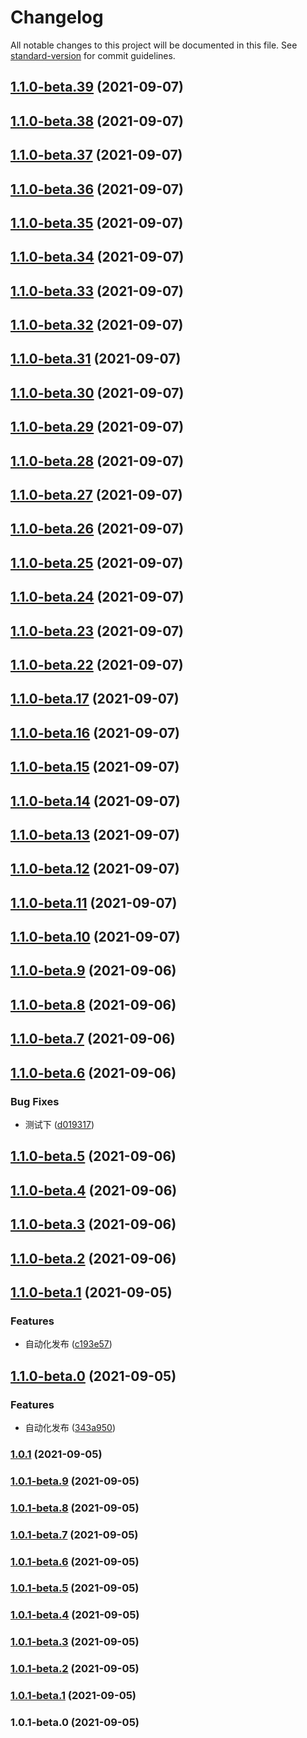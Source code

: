 # Changelog

All notable changes to this project will be documented in this file. See [standard-version](https://github.com/conventional-changelog/standard-version) for commit guidelines.

## [1.1.0-beta.39](https://github.com/crycime/sam_cli/compare/v1.1.0-beta.38...v1.1.0-beta.39) (2021-09-07)

## [1.1.0-beta.38](https://github.com/crycime/sam_cli/compare/v1.1.0-beta.37...v1.1.0-beta.38) (2021-09-07)

## [1.1.0-beta.37](https://github.com/crycime/sam_cli/compare/v1.1.0-beta.36...v1.1.0-beta.37) (2021-09-07)

## [1.1.0-beta.36](https://github.com/crycime/sam_cli/compare/v1.1.0-beta.35...v1.1.0-beta.36) (2021-09-07)

## [1.1.0-beta.35](https://github.com/crycime/sam_cli/compare/v1.1.0-beta.34...v1.1.0-beta.35) (2021-09-07)

## [1.1.0-beta.34](https://github.com/crycime/sam_cli/compare/v1.1.0-beta.33...v1.1.0-beta.34) (2021-09-07)

## [1.1.0-beta.33](https://github.com/crycime/sam_cli/compare/v1.1.0-beta.32...v1.1.0-beta.33) (2021-09-07)

## [1.1.0-beta.32](https://github.com/crycime/sam_cli/compare/v1.1.0-beta.31...v1.1.0-beta.32) (2021-09-07)

## [1.1.0-beta.31](https://github.com/crycime/sam_cli/compare/v1.1.0-beta.30...v1.1.0-beta.31) (2021-09-07)

## [1.1.0-beta.30](https://github.com/crycime/sam_cli/compare/v1.1.0-beta.29...v1.1.0-beta.30) (2021-09-07)

## [1.1.0-beta.29](https://github.com/crycime/sam_cli/compare/v1.1.0-beta.28...v1.1.0-beta.29) (2021-09-07)

## [1.1.0-beta.28](https://github.com/crycime/sam_cli/compare/v1.1.0-beta.27...v1.1.0-beta.28) (2021-09-07)

## [1.1.0-beta.27](https://github.com/crycime/sam_cli/compare/v1.1.0-beta.26...v1.1.0-beta.27) (2021-09-07)

## [1.1.0-beta.26](https://github.com/crycime/sam_cli/compare/v1.1.0-beta.25...v1.1.0-beta.26) (2021-09-07)

## [1.1.0-beta.25](https://github.com/crycime/sam_cli/compare/v1.1.0-beta.10...v1.1.0-beta.25) (2021-09-07)

## [1.1.0-beta.24](https://github.com/crycime/sam_cli/compare/v1.1.0-beta.10...v1.1.0-beta.24) (2021-09-07)

## [1.1.0-beta.23](https://github.com/crycime/sam_cli/compare/v1.1.0-beta.10...v1.1.0-beta.23) (2021-09-07)

## [1.1.0-beta.22](https://github.com/crycime/sam_cli/compare/v1.1.0-beta.10...v1.1.0-beta.22) (2021-09-07)

## [1.1.0-beta.17](https://github.com/crycime/sam_cli/compare/v1.1.0-beta.10...v1.1.0-beta.17) (2021-09-07)

## [1.1.0-beta.16](https://github.com/crycime/sam_cli/compare/v1.1.0-beta.10...v1.1.0-beta.16) (2021-09-07)

## [1.1.0-beta.15](https://github.com/crycime/sam_cli/compare/v1.1.0-beta.10...v1.1.0-beta.15) (2021-09-07)

## [1.1.0-beta.14](https://github.com/crycime/sam_cli/compare/v1.1.0-beta.10...v1.1.0-beta.14) (2021-09-07)

## [1.1.0-beta.13](https://github.com/crycime/sam_cli/compare/v1.1.0-beta.10...v1.1.0-beta.13) (2021-09-07)

## [1.1.0-beta.12](https://github.com/crycime/sam_cli/compare/v1.1.0-beta.10...v1.1.0-beta.12) (2021-09-07)

## [1.1.0-beta.11](https://github.com/crycime/sam_cli/compare/v1.1.0-beta.10...v1.1.0-beta.11) (2021-09-07)

## [1.1.0-beta.10](https://github.com/crycime/sam_cli/compare/v1.1.0-beta.9...v1.1.0-beta.10) (2021-09-07)

## [1.1.0-beta.9](https://github.com/crycime/sam_cli/compare/v1.1.0-beta.8...v1.1.0-beta.9) (2021-09-06)

## [1.1.0-beta.8](https://github.com/crycime/sam_cli/compare/v1.1.0-beta.7...v1.1.0-beta.8) (2021-09-06)

## [1.1.0-beta.7](https://github.com/crycime/sam_cli/compare/v1.1.0-beta.6...v1.1.0-beta.7) (2021-09-06)

## [1.1.0-beta.6](https://github.com/crycime/sam_cli/compare/v1.1.0-beta.5...v1.1.0-beta.6) (2021-09-06)


### Bug Fixes

* 测试下 ([d019317](https://github.com/crycime/sam_cli/commit/d019317c52f8bb9ffb106256c3f7e12c180c9c23))

## [1.1.0-beta.5](https://github.com/crycime/sam_cli/compare/v1.1.0-beta.4...v1.1.0-beta.5) (2021-09-06)

## [1.1.0-beta.4](https://github.com/crycime/sam_cli/compare/v1.1.0-beta.3...v1.1.0-beta.4) (2021-09-06)

## [1.1.0-beta.3](https://github.com/crycime/sam_cli/compare/v1.1.0-beta.2...v1.1.0-beta.3) (2021-09-06)

## [1.1.0-beta.2](https://github.com/crycime/sam_cli/compare/v1.1.0-beta.1...v1.1.0-beta.2) (2021-09-06)

## [1.1.0-beta.1](https://github.com/crycime/sam_cli/compare/v1.1.0-beta.0...v1.1.0-beta.1) (2021-09-05)


### Features

* 自动化发布 ([c193e57](https://github.com/crycime/sam_cli/commit/c193e57f532024f7a1767f344f44aaea7a1c3274))

## [1.1.0-beta.0](https://github.com/crycime/sam_cli/compare/v1.0.1-beta.9...v1.1.0-beta.0) (2021-09-05)


### Features

* 自动化发布 ([343a950](https://github.com/crycime/sam_cli/commit/343a950a500a2c56b4d0ce51ff167bb97f1eccf3))

### [1.0.1](https://github.com/crycime/sam_cli/compare/v1.0.1-beta.9...v1.0.1) (2021-09-05)

### [1.0.1-beta.9](https://github.com/crycime/sam_cli/compare/v1.0.1-beta.8...v1.0.1-beta.9) (2021-09-05)

### [1.0.1-beta.8](https://github.com/crycime/sam_cli/compare/v1.0.1-beta.7...v1.0.1-beta.8) (2021-09-05)

### [1.0.1-beta.7](https://github.com/crycime/sam_cli/compare/v1.0.1-beta.6...v1.0.1-beta.7) (2021-09-05)

### [1.0.1-beta.6](https://github.com/crycime/sam_cli/compare/v1.0.1-beta.5...v1.0.1-beta.6) (2021-09-05)

### [1.0.1-beta.5](https://github.com/crycime/sam_cli/compare/v1.0.1-beta.4...v1.0.1-beta.5) (2021-09-05)

### [1.0.1-beta.4](https://github.com/crycime/sam_cli/compare/v1.0.1-beta.3...v1.0.1-beta.4) (2021-09-05)

### [1.0.1-beta.3](https://github.com/crycime/sam_cli/compare/v1.0.1-beta.2...v1.0.1-beta.3) (2021-09-05)

### [1.0.1-beta.2](https://github.com/crycime/sam_cli/compare/v1.0.1-beta.1...v1.0.1-beta.2) (2021-09-05)

### [1.0.1-beta.1](https://github.com/crycime/sam_cli/compare/v1.0.1-beta.0...v1.0.1-beta.1) (2021-09-05)

### 1.0.1-beta.0 (2021-09-05)
